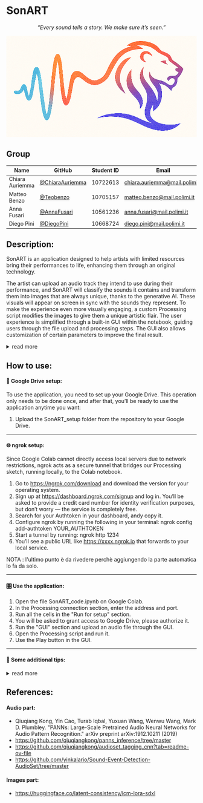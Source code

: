# SonART

<p align="center">
  <em>“Every sound tells a story. We make sure it’s seen.”</em><br>
</p>

<p align="center">
  <img src="deliveries/Logo2.png" alt="SonART logo" width="600">
</p>


## Group

| Name            | GitHub                                              | Student ID | Email                          |
|-----------------|-----------------------------------------------------|------------|--------------------------------|
| Chiara Auriemma | [@ChiaraAuriemma](https://github.com/ChiaraAuriemma) | 10722613   | chiara.auriemma@mail.polimi.it |
| Matteo Benzo    | [@Teobenzo](https://github.com/Teobenzo)           | 10705157   | matteo.benzo@mail.polimi.it    |
| Anna Fusari     | [@AnnaFusari](https://github.com/AnnaFusari)       | 10561236   | anna.fusari@mail.polimi.it     |
| Diego Pini      | [@DiegoPini](https://github.com/DiegoPini)         | 10668724   | diego.pini@mail.polimi.it      |



## Description:
SonART is an application designed to help artists with limited resources bring their performances to life, enhancing them through an original technology.

The artist can upload an audio track they intend to use during their performance, and SonART will classify the sounds it contains and transform them into images that are always unique, thanks to the generative AI. These visuals will appear on screen in sync with the sounds they represent. To make the experience even more visually engaging, a custom Processing script modifies the images to give them a unique artistic flair. The user experience is simplified through a built-in GUI within the notebook, guiding users through the file upload and processing steps. The GUI also allows customization of certain parameters to improve the final result.

<details>
<summary>read more</summary>
  
While the application works also with musical tracks and instruments, it is primarily designed to accompany theatrical performances, where environmental or narrative-driven sounds are used. In this context, SonART generates dynamic visual backdrops. This is one of the system’s key features, distinguishing it from other applications that are mainly intended to accompany musical performances.

Although this was the original concept that inspired the project, SonART also lends itself to more playful or educational purposes: “Aren’t you curious to see how that track will be transformed?” It can help children associate sounds with images in a fun way, enhance storytelling during a Dungeons & Dragons session by preparing sounds and letting SonART handle the visuals, or even make performances more inclusive for the hearing impaired. You can also use it during relaxation sessions, pairing nature sounds with beautiful, evolving imagery.

In short, the only limit is your creativity.

</details>

## How to use:
#### 📂 Google Drive setup:
To use the application, you need to set up your Google Drive. This operation only needs to be done once, and after that, you’ll be ready to use the application anytime you want:

1. Upload the SonART_setup folder from the repository to your Google Drive.

---

#### 🌐 ngrok setup: 
Since Google Colab cannot directly access local servers due to network restrictions, ngrok acts as a secure tunnel that bridges our Processing sketch, running locally, to the Colab notebook. 
1. Go to https://ngrok.com/download and download the version for your operating system.
2. Sign up at https://dashboard.ngrok.com/signup and log in. You’ll be asked to provide a credit card number for identity verification purposes, but don’t worry — the service is completely free.
3. Search for your Authtoken in your dashboard, andy copy it.
4. Configure ngrok by running the following in your terminal: ngrok config add-authtoken YOUR_AUTHTOKEN
6. Start a tunnel by running: ngrok http 1234
7. You’ll see a public URL like https://xxxx.ngrok.io that forwards to your local service.

NOTA : l'ultimo punto è da rivedere perchè aggiungendo la parte automatica lo fa da solo. 

---

#### 🎛️ Use the application:
1. Open the file SonART_code.ipynb on Google Colab.
2. In the Processing connection section, enter the address and port.
3. Run all the cells in the "Run for setup" section.
4. You will be asked to grant access to Google Drive, please authorize it.
5. Run the "GUI" section and upload an audio file through the GUI.
6. Open the Processing script and run it.
7. Use the Play button in the GUI.

----

#### 🧠 Some additional tips:
<details>
<summary>read more</summary>
  
- The application allows you to upload and process in advance all the files you need for your performance. Our advice is to prepare them all beforehand and then play them in the order you prefer using the play button.
- During the processing of an audio file, the identified classes, the probability assigned to each class by the classifier, and the timestamps will be printed on screen. The generated images can be viewed through the Colab file system.
- If you don't like the results obtained, you can always delete them through the GUI and try again with different parameters.
- To improve the results, you have the option to ban certain labels in order to encourage the recognition of more specific ones.
- You can also choose to use the threshold parameter. The idea is that if you set a high threshold, you'll get fewer labels in the output, with the risk of having no output in certain segments — but the results you do get will be more stable and reliable. With a low threshold, the opposite happens: the system becomes more responsive but less accurate.
- Remember to include background and style to customize the generated images.
- If you notice that it takes a bit of time to run the cells in 'Run for setup', don’t worry! That’s perfectly normal, especially the very first time you try the application, as the audio model needs to be created from scratch and loaded onto your drive. You’ll see that next time, the code will run much faster.

</details>


## References:
#### Audio part:
- Qiuqiang Kong, Yin Cao, Turab Iqbal, Yuxuan Wang, Wenwu Wang, Mark D. Plumbley. "PANNs: Large-Scale Pretrained Audio Neural Networks for Audio Pattern Recognition." arXiv preprint arXiv:1912.10211 (2019)
- https://github.com/qiuqiangkong/panns_inference/tree/master
- https://github.com/qiuqiangkong/audioset_tagging_cnn?tab=readme-ov-file
- https://github.com/yinkalario/Sound-Event-Detection-AudioSet/tree/master

#### Images part:
- https://huggingface.co/latent-consistency/lcm-lora-sdxl
